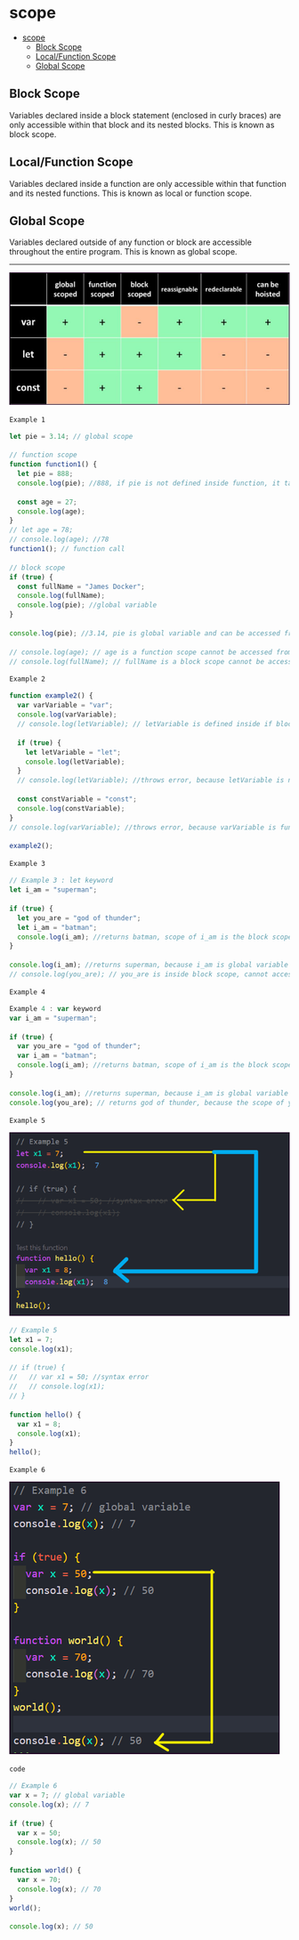 # scope

- [scope](#scope)
  - [Block Scope](#block-scope)
  - [Local/Function Scope](#localfunction-scope)
  - [Global Scope](#global-scope)

## Block Scope

Variables declared inside a block statement (enclosed in curly braces) are only accessible within that block and its nested blocks. This is known as block scope.

## Local/Function Scope

Variables declared inside a function are only accessible within that function and its nested functions. This is known as local or function scope.

## Global Scope

Variables declared outside of any function or block are accessible throughout the entire program. This is known as global scope.

---

![Alt text](let_var_const_differences.png)

`Example 1`

```js
let pie = 3.14; // global scope

// function scope
function function1() {
  let pie = 888;
  console.log(pie); //888, if pie is not defined inside function, it takes global variable

  const age = 27;
  console.log(age);
}
// let age = 78;
// console.log(age); //78
function1(); // function call

// block scope
if (true) {
  const fullName = "James Docker";
  console.log(fullName);
  console.log(pie); //global variable
}

console.log(pie); //3.14, pie is global variable and can be accessed from anywhere

// console.log(age); // age is a function scope cannot be accessed from outside
// console.log(fullName); // fullName is a block scope cannot be accessed from outside
```

`Example 2`

```js
function example2() {
  var varVariable = "var";
  console.log(varVariable);
  // console.log(letVariable); // letVariable is defined inside if block, cannot access inside function scope

  if (true) {
    let letVariable = "let";
    console.log(letVariable);
  }
  // console.log(letVariable); //throws error, because letVariable is not defined outside the if block

  const constVariable = "const";
  console.log(constVariable);
}
// console.log(varVariable); //throws error, because varVariable is function scope and can't be accessed outside function

example2();
```

`Example 3`

```js
// Example 3 : let keyword
let i_am = "superman";

if (true) {
  let you_are = "god of thunder";
  let i_am = "batman";
  console.log(i_am); //returns batman, scope of i_am is the block scope
}

console.log(i_am); //returns superman, because i_am is global variable
// console.log(you_are); // you_are is inside block scope, cannot access outside of block scope
```

`Example 4`

```js
Example 4 : var keyword
var i_am = "superman";

if (true) {
  var you_are = "god of thunder";
  var i_am = "batman";
  console.log(i_am); //returns batman, scope of i_am is the block scope
}

console.log(i_am); //returns superman, because i_am is global variable
console.log(you_are); // returns god of thunder, because the scope of you_are is the global scope due to var keyword.
```

`Example 5`

![Alt text](let_var_scope.png)

```js
// Example 5
let x1 = 7;
console.log(x1);

// if (true) {
//   // var x1 = 50; //syntax error
//   // console.log(x1);
// }

function hello() {
  var x1 = 8;
  console.log(x1);
}
hello();
```

`Example 6`

![Alt text](var_scope.png)

`code`

```js
// Example 6
var x = 7; // global variable
console.log(x); // 7

if (true) {
  var x = 50;
  console.log(x); // 50
}

function world() {
  var x = 70;
  console.log(x); // 70
}
world();

console.log(x); // 50
```
